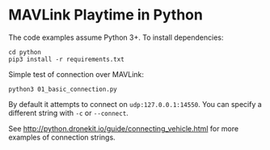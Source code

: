 # MAVLink Playtime in Python

The code examples assume Python 3+. To install dependencies:

```plain
cd python
pip3 install -r requirements.txt
```

Simple test of connection over MAVLink:

```plain
python3 01_basic_connection.py
```

By default it attempts to connect on `udp:127.0.0.1:14550`. You can specify a different string with `-c` or `--connect`.

See http://python.dronekit.io/guide/connecting_vehicle.html for more examples of connection strings.